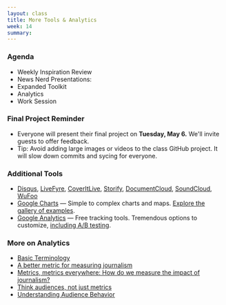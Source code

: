 ```yaml
---
layout: class
title: More Tools & Analytics
week: 14
summary: 
---
```


### Agenda

* Weekly Inspiration Review
* News Nerd Presentations: 
* Expanded Toolkit
* Analytics
* Work Session

### Final Project Reminder

* Everyone will present their final project on **Tuesday, May 6.** We'll invite guests to offer feedback.
* Tip: Avoid adding large images or videos to the class GitHub project. It will slow down commits and sycing for everyone.


### Additional Tools

* [Disqus](http://disqus.com/), [LiveFyre](http://web.livefyre.com/), [CoverItLive](http://www.coveritlive.com/), [Storify](https://storify.com/), [DocumentCloud](http://www.documentcloud.org/), [SoundCloud](http://soundcloud.com/), [WuFoo](http://www.wufoo.com/)
* [Google Charts](https://developers.google.com/chart/) — Simple to complex charts and maps. [Explore the gallery of examples](https://developers.google.com/chart/interactive/docs/gallery).
* [Google Analytics](http://www.google.com/analytics/) — Free tracking tools. Tremendous options to customize, [including A/B testing](https://support.google.com/analytics/answer/1745149).

### More on Analytics

* [Basic Terminology](https://www.mediabistro.com/10000words/the-journalists-guide-to-analytics_b875)
* [A better metric for measuring journalism](http://www.greglinch.com/2012/01/quantifying-impact-a-better-metric-for-measuring-journalism.html)
* [Metrics, metrics everywhere: How do we measure the impact of journalism?](http://www.niemanlab.org/2012/08/metrics-metrics-everywhere-how-do-we-measure-the-impact-of-journalism/s)
* [Think audiences, not just metrics](http://www.niemanlab.org/2013/12/think-audiences-not-just-metrics/)
* [Understanding Audience Behavior](http://blog.chartbeat.com/2014/04/02/audience-building-vulture-com-case-study/)